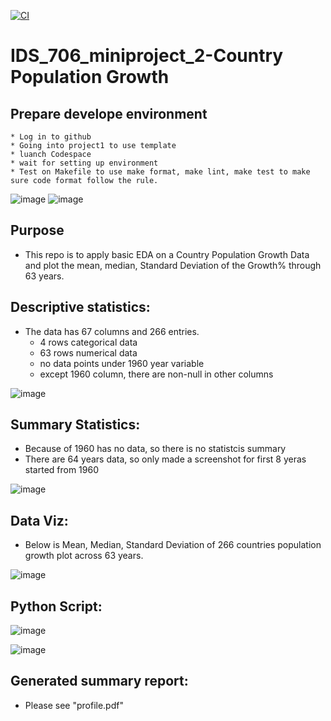 [![CI](https://github.com/AliciaXia222/IDS_706_miniproject_1/actions/workflows/cicd.yml/badge.svg)](https://github.com/AliciaXia222/IDS_706_miniproject_1/actions/workflows/cicd.yml)

# IDS_706_miniproject_2-Country Population Growth
## Prepare develope environment
    * Log in to github 
    * Going into project1 to use template
    * luanch Codespace
    * wait for setting up environment
    * Test on Makefile to use make format, make lint, make test to make sure code format follow the rule.
![image](https://github.com/nogibjj/Alicia_IDS706_miniproject2/assets/143651934/3aea917d-dd73-4739-8e8a-ec40a3f23fe8)
![image](https://github.com/nogibjj/Alicia_IDS706_miniproject2/assets/143651934/b9b5c653-a91e-46b1-9e5c-b9203685900e)

## Purpose

* This repo is to apply basic EDA on a Country Population Growth Data and plot the mean, median, Standard Deviation of the Growth% through 63 years.

## Descriptive statistics:

* The data has 67 columns and 266 entries.
    * 4 rows categorical data
    * 63 rows numerical data
    * no data points under 1960 year variable
    * except 1960 column, there are non-null in other columns

![image](https://github.com/nogibjj/Alicia_IDS706_miniproject2/assets/143651934/5d53698e-230e-4208-b67e-a76f24bd52d0)

## Summary Statistics:

* Because of 1960 has no data, so there is no statistcis summary
* There are 64 years data, so only made a screenshot for first 8 yeras started from 1960

![image](https://github.com/nogibjj/Alicia_IDS706_miniproject2/assets/143651934/62d717be-560b-4b7e-be5d-8f5961a050b3)

## Data Viz:

* Below is Mean, Median, Standard Deviation of 266 countries population growth plot across 63 years.

![image](https://github.com/nogibjj/Alicia_IDS706_miniproject2/assets/143651934/d370e7b4-1277-4dad-9548-82f692485c85)

## Python Script:

![image](https://github.com/nogibjj/Alicia_IDS706_miniproject2/assets/143651934/2b5f3846-fd3c-4b2c-a1cf-29af789f8e46)

![image](https://github.com/nogibjj/Alicia_IDS706_miniproject2/assets/143651934/61a0658f-6b35-4479-8e25-9f16850362dc)

## Generated summary report:

* Please see "profile.pdf"